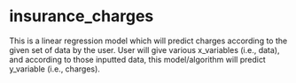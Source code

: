 # insurance_charges

This is a linear regression model which will predict charges according to the given set of data by the user. User will give various x_variables (i.e., data), and according to those inputted data, this model/algorithm will predict y_variable (i.e., charges).
